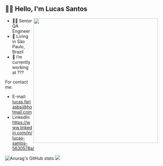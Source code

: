 ## 👋🏾 Hello, I'm Lucas Santos
<img align="right" height="410em" src="link da imagem aqui"/>

- 👨‍💻 Senior QA Engineer
- 📌 Living in São Paulo, Brazil
- 💼 I’m currently working at ???

For contact me:
- E-mail: lucas.fariasbsi@hotmail.com
- LinkedIn: https://www.linkedin.com/in/lucas-santos-5630578a/

![Anurag's GitHub stats](https://github-readme-stats.vercel.app/api?username=LucasSantos1091&show_icons=true&bg_color=131210&title_color=db241c&icon_color=db241c&text_color=efefef)
<img src="https://github-readme-stats.vercel.app/api/top-langs/?username=LucasSantos1091&langs_count=16&theme=dark&layout=compact"/>
